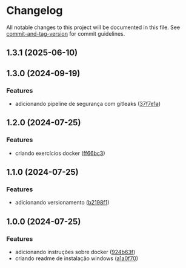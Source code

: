 # Changelog

All notable changes to this project will be documented in this file. See [commit-and-tag-version](https://github.com/absolute-version/commit-and-tag-version) for commit guidelines.

## 1.3.1 (2025-06-10)

## 1.3.0 (2024-09-19)


### Features

* adicionando pipeline de segurança com gitleaks ([37f7e1a](https://github.com/toolbox-playground/docker-exemplo-basico/commit/37f7e1aafe3b79fb8e480d500152cc9f22224bbb))

## 1.2.0 (2024-07-25)


### Features

* criando exercícios docker ([ff66bc3](https://github.com/toolbox-playground/docker-exemplo-basico/commit/ff66bc3aa7badbe9057401e5309c0972566b6648))

## 1.1.0 (2024-07-25)


### Features

* adicionando versionamento ([b2198f1](https://github.com/toolbox-playground/docker-exemplo-basico/commit/b2198f16f7b05908e94502cdc77add9426a52d83))

## 1.0.0 (2024-07-25)


### Features

* adicionando instruções sobre docker ([924b63f](https://github.com/toolbox-playground/docker-exemplo-basico/commit/924b63f7cd77cb86ef7f6cc0c8f17e41c7d170b7))
* criando readme de instalação windows ([a1a0f70](https://github.com/toolbox-playground/docker-exemplo-basico/commit/a1a0f70146b96a4cf8fb7127190c4a064f876d7e))
